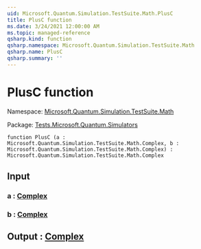 ```yaml
---
uid: Microsoft.Quantum.Simulation.TestSuite.Math.PlusC
title: PlusC function
ms.date: 3/24/2021 12:00:00 AM
ms.topic: managed-reference
qsharp.kind: function
qsharp.namespace: Microsoft.Quantum.Simulation.TestSuite.Math
qsharp.name: PlusC
qsharp.summary: ''
---
```


# PlusC function

Namespace: [Microsoft.Quantum.Simulation.TestSuite.Math](xref:Microsoft.Quantum.Simulation.TestSuite.Math)

Package: [Tests.Microsoft.Quantum.Simulators](https://nuget.org/packages/Tests.Microsoft.Quantum.Simulators)




```qsharp
function PlusC (a : Microsoft.Quantum.Simulation.TestSuite.Math.Complex, b : Microsoft.Quantum.Simulation.TestSuite.Math.Complex) : Microsoft.Quantum.Simulation.TestSuite.Math.Complex
```


## Input

### a : [Complex](xref:Microsoft.Quantum.Simulation.TestSuite.Math.Complex)




### b : [Complex](xref:Microsoft.Quantum.Simulation.TestSuite.Math.Complex)





## Output : [Complex](xref:Microsoft.Quantum.Simulation.TestSuite.Math.Complex)

